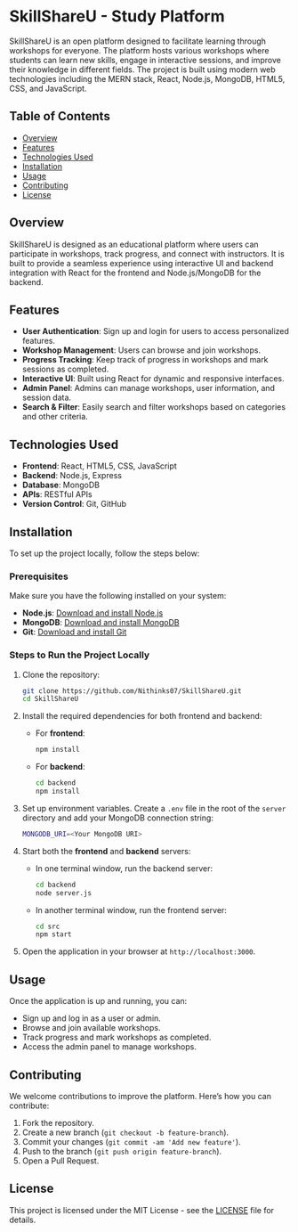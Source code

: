 # SkillShareU - Study Platform

SkillShareU is an open platform designed to facilitate learning through workshops for everyone. The platform hosts various workshops where students can learn new skills, engage in interactive sessions, and improve their knowledge in different fields. The project is built using modern web technologies including the MERN stack, React, Node.js, MongoDB, HTML5, CSS, and JavaScript.

## Table of Contents
- [Overview](#overview)
- [Features](#features)
- [Technologies Used](#technologies-used)
- [Installation](#installation)
- [Usage](#usage)
- [Contributing](#contributing)
- [License](#license)

## Overview

SkillShareU is designed as an educational platform where users can participate in workshops, track progress, and connect with instructors. It is built to provide a seamless experience using interactive UI and backend integration with React for the frontend and Node.js/MongoDB for the backend.

## Features

- **User Authentication**: Sign up and login for users to access personalized features.
- **Workshop Management**: Users can browse and join workshops.
- **Progress Tracking**: Keep track of progress in workshops and mark sessions as completed.
- **Interactive UI**: Built using React for dynamic and responsive interfaces.
- **Admin Panel**: Admins can manage workshops, user information, and session data.
- **Search & Filter**: Easily search and filter workshops based on categories and other criteria.

## Technologies Used

- **Frontend**: React, HTML5, CSS, JavaScript
- **Backend**: Node.js, Express
- **Database**: MongoDB
- **APIs**: RESTful APIs
- **Version Control**: Git, GitHub

## Installation

To set up the project locally, follow the steps below:

### Prerequisites

Make sure you have the following installed on your system:

- **Node.js**: [Download and install Node.js](https://nodejs.org/)
- **MongoDB**: [Download and install MongoDB](https://www.mongodb.com/try/download/community)
- **Git**: [Download and install Git](https://git-scm.com/)

### Steps to Run the Project Locally

1. Clone the repository:
    ```bash
    git clone https://github.com/Nithinks07/SkillShareU.git
    cd SkillShareU
    ```

2. Install the required dependencies for both frontend and backend:

   - For **frontend**:
     ```bash
     npm install
     ```

   - For **backend**:
     ```bash
     cd backend
     npm install
     ```

3. Set up environment variables. Create a `.env` file in the root of the `server` directory and add your MongoDB connection string:
    ```bash
    MONGODB_URI=<Your MongoDB URI>
    ```

4. Start both the **frontend** and **backend** servers:

   - In one terminal window, run the backend server:
     ```bash
     cd backend
     node server.js
     ```

   - In another terminal window, run the frontend server:
     ```bash
     cd src
     npm start
     ```

5. Open the application in your browser at `http://localhost:3000`.

## Usage

Once the application is up and running, you can:
- Sign up and log in as a user or admin.
- Browse and join available workshops.
- Track progress and mark workshops as completed.
- Access the admin panel to manage workshops.

## Contributing

We welcome contributions to improve the platform. Here’s how you can contribute:
1. Fork the repository.
2. Create a new branch (`git checkout -b feature-branch`).
3. Commit your changes (`git commit -am 'Add new feature'`).
4. Push to the branch (`git push origin feature-branch`).
5. Open a Pull Request.

## License

This project is licensed under the MIT License - see the [LICENSE](LICENSE) file for details.
